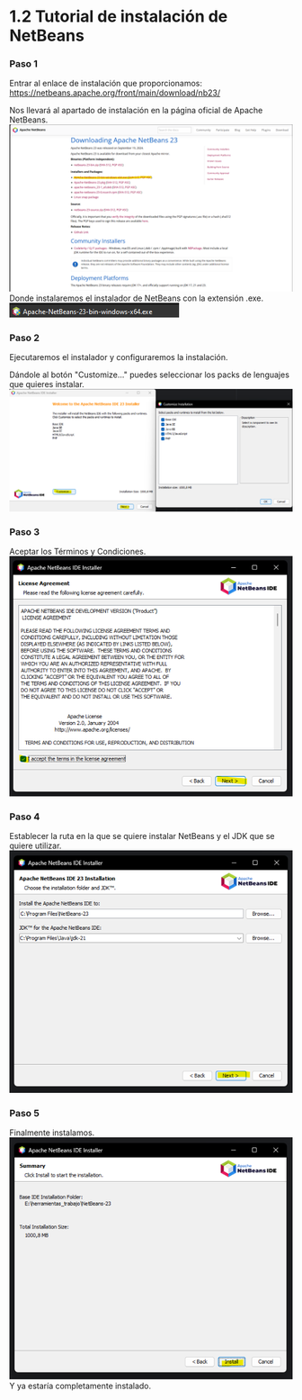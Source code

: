 # 1.2 Tutorial de instalación de NetBeans

### Paso 1

Entrar al enlace de instalación que proporcionamos:  
https://netbeans.apache.org/front/main/download/nb23/

Nos llevará al apartado de instalación en la página oficial de Apache NetBeans.  
![web_instalacion_lnetbeans](img/tutorial_1.png)
Donde instalaremos el instalador de NetBeans con la extensión .exe.  
![netbeans.exe](img/tutorial_2.png "Archivo .exe de NetBeans")

### Paso 2

Ejecutaremos el instalador y configuraremos la instalación.

Dándole al botón "Customize..." puedes seleccionar los packs de lenguajes que quieres instalar.
![customize_netbeans](img/tutorial_3.png)

### Paso 3

Aceptar los Términos y Condiciones.
![terms_&_conds](img/tutorial_4.png)

### Paso 4

Establecer la ruta en la que se quiere instalar NetBeans y el JDK que se quiere utilizar.  
![paths](img/tutorial_5.png)

### Paso 5

Finalmente instalamos.  
![paths](img/tutorial_6.png)  
Y ya estaría completamente instalado.

